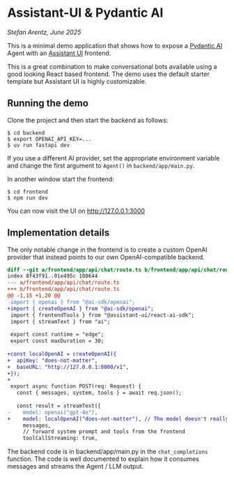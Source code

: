 # Assistant-UI & Pydantic AI

_Stefan Arentz, June 2025_

This is a minimal demo application that shows how to expose a [Pydantic AI](https://ai.pydantic.dev) Agent with an [Assistant UI](https://github.com/assistant-ui/assistant-ui) frontend.

This is a great combination to make conversational bots available using a good looking React based frontend. The demo uses the default starter template but Assistant UI is highly customizable.

## Running the demo

Clone the project and then start the backend as follows:

```
$ cd backend
$ export OPENAI_API_KEY=...
$ uv run fastapi dev
```

If you use a different AI provider, set the appropriate environment variable and change the first argument to `Agent()` in `backend/app/main.py`.

In another window start the frontend:

```
$ cd frontend
$ npm run dev
```

You can now visit the UI on http://127.0.0.1:3000

## Implementation details

The only notable change in the frontend is to create a custom OpenAI provider that instead points to our own OpenAI-compatible backend.

```diff
diff --git a/frontend/app/api/chat/route.ts b/frontend/app/api/chat/route.ts
index 8f43f91..01e495c 100644
--- a/frontend/app/api/chat/route.ts
+++ b/frontend/app/api/chat/route.ts
@@ -1,15 +1,20 @@
-import { openai } from "@ai-sdk/openai";
+import { createOpenAI } from "@ai-sdk/openai";
 import { frontendTools } from "@assistant-ui/react-ai-sdk";
 import { streamText } from "ai";
 
 export const runtime = "edge";
 export const maxDuration = 30;
 
+const localOpenAI = createOpenAI({
+  apiKey: "does-not-matter",
+  baseURL: "http://127.0.0.1:8000/v1",
+});
+
 export async function POST(req: Request) {
   const { messages, system, tools } = await req.json();
 
   const result = streamText({
-    model: openai("gpt-4o"),
+    model: localOpenAI("does-not-matter"), // The model doesn't really matter since it is configured in the backend
     messages,
     // forward system prompt and tools from the frontend
     toolCallStreaming: true,
```

The backend code is in backend/app/main.py in the `chat_completions` function. The code is well documented to explain how it consumes messages and streams the Agent / LLM output.

